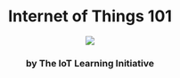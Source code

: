 <h1><center>Internet of Things 101</center></h1>

<p align="center">
  <img src="http://www.ti.com/lsds/media/images/wireless_connectivity/50BillionThings.png">
</p>

<h3><center>by The IoT Learning Initiative</center></h3>
